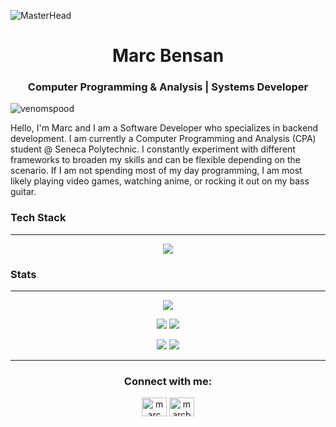 ![MasterHead](https://i.pinimg.com/originals/99/cd/09/99cd0925c516b5d0a740dffd03c3e0df.gif)

<h1 align="center">Marc Bensan</h1>
<h3 align="center">Computer Programming & Analysis | Systems Developer</h3>

<p align="left"> <img src="https://komarev.com/ghpvc/?username=venomspood&label=Profile%20views&color=0e75b6&style=flat" alt="venomspood" /> </p>

Hello, I'm Marc and I am a Software Developer who specializes in backend development. I am currently a Computer Programming and Analysis (CPA) student @ Seneca Polytechnic. I constantly experiment with different frameworks to broaden my skills and can be flexible depending on the scenario. If I am not spending most of my day programming, I am most likely playing video games, watching anime, or rocking it out on my bass guitar.​​​​​​​

<h3 align="left">Tech Stack</h3>
<hr>

<p align="center">
    <a href="https://skillicons.dev">
      <img src="https://skillicons.dev/icons?i=ts,js,nextjs,react,docker,aws,mongodb,tailwind,vscode,git,githubactions,mysql,cpp,c,aws,linux,bash,css,discord,github,html,regex,replit,stackoverflow,visualstudio,&perline=5" />
    </a>
</p>


<div>
    <h3 align="left">Stats</h3>
</div>
<hr>

<p align="center">
    <img src="http://github-profile-summary-cards.vercel.app/api/cards/profile-details?username=marcbensan&theme=darcula">
</p>

<p align="center">
    <img src="http://github-profile-summary-cards.vercel.app/api/cards/repos-per-language?username=marcbensan&theme=darcula">
    <img src="http://github-profile-summary-cards.vercel.app/api/cards/stats?username=marcbensan&theme=darcula">
</p>

<p align="center">
    <img src="http://github-profile-summary-cards.vercel.app/api/cards/productive-time?username=marcbensan&theme=darcula&utcOffset=8">
    <img src="http://github-profile-summary-cards.vercel.app/api/cards/most-commit-language?username=marcbensan&theme=darcula">
</p>



<hr>

<h3 align="center">Connect with me:</h3>
<p align="center">
<a href="https://www.linkedin.com/in/marc-bensan/" target="blank"><img align="center" src="https://raw.githubusercontent.com/rahuldkjain/github-profile-readme-generator/master/src/images/icons/Social/linked-in-alt.svg" alt="marc bensan" height="30" width="40" /></a>
<a href="https://instagram.com/marcbensan" target="blank"><img align="center" src="https://raw.githubusercontent.com/rahuldkjain/github-profile-readme-generator/master/src/images/icons/Social/instagram.svg" alt="marcbensan" height="30" width="40" /></a>
</p>
